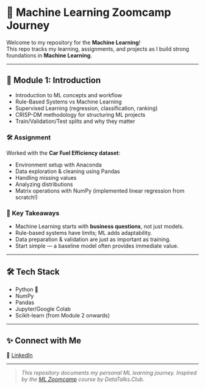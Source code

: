 # 🚀 Machine Learning Zoomcamp Journey

Welcome to my repository for the **Machine Learning**!  
This repo tracks my learning, assignments, and projects as I build strong foundations in **Machine Learning**.  

---
## 📘 Module 1: Introduction
- Introduction to ML concepts and workflow  
- Rule-Based Systems vs Machine Learning  
- Supervised Learning (regression, classification, ranking)  
- CRISP-DM methodology for structuring ML projects  
- Train/Validation/Test splits and why they matter  

### 🛠️ Assignment
Worked with the **Car Fuel Efficiency dataset**:
- Environment setup with Anaconda  
- Data exploration & cleaning using Pandas  
- Handling missing values  
- Analyzing distributions  
- Matrix operations with NumPy (implemented linear regression from scratch!)  

### 🔑 Key Takeaways
- Machine Learning starts with **business questions**, not just models.  
- Rule-based systems have limits; ML adds adaptability.  
- Data preparation & validation are just as important as training.  
- Start simple — a baseline model often provides immediate value.  

---

## 🛠️ Tech Stack
- Python 🐍  
- NumPy  
- Pandas  
- Jupyter/Google Colab  
- Scikit-learn (from Module 2 onwards)  
---

## ✨ Connect with Me
📌 [LinkedIn](https://www.linkedin.com/in/sree-charan-addala-a5b51889/)  

---

> *This repository documents my personal ML learning journey. Inspired by the [ML Zoomcamp](https://github.com/DataTalksClub/machine-learning-zoomcamp) course by DataTalks.Club.*  
